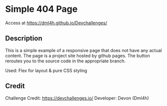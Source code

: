 # Simple 404 Page

Access at https://dml4h.github.io/Devchallenges/

## Description

This is a simple example of a responsive page that does not have any actual content.
The page is a project site hosted by github pages. 
The button reroutes you to the source code in the appropriate branch.

Used: Flex for layout & pure CSS styling


## Credit

Challenge Credit: https://devchallenges.io/
Developer: Devon (Dml4h) 
